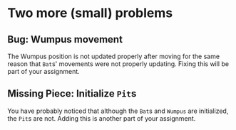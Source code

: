 # Two more (small) problems

## Bug: Wumpus movement

The Wumpus position is not updated properly after moving for the same reason that `Bat`s' movements were not properly updating. Fixing this will be part of your assignment.

## Missing Piece: Initialize `Pit`s

You have probably noticed that although the `Bat`s and `Wumpus` are
initialized, the `Pit`s are not. Adding this is another part of your
assignment.
